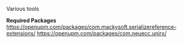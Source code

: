 Various tools

**Required Packages**
https://openupm.com/packages/com.mackysoft.serializereference-extensions/
https://openupm.com/packages/com.neuecc.unirx/
